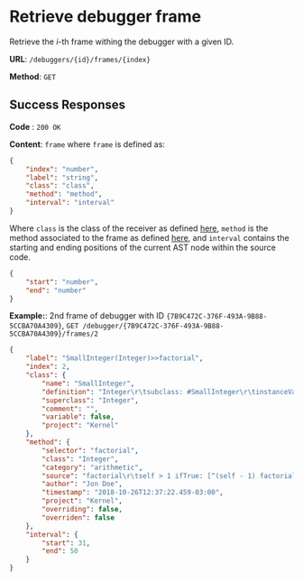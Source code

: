 # Retrieve debugger frame
Retrieve the _i_-th frame withing the debugger with a given ID.

**URL**: `/debuggers/{id}/frames/{index}`

**Method**: `GET`

## Success Responses

**Code** : `200 OK`

**Content**: `frame` where `frame` is defined as:
```json
{
    "index": "number",
    "label": "string",
    "class": "class",
    "method": "method",
    "interval": "interval"
}
```

Where `class` is the class of the receiver as defined [here](../../../../code/classes/name/get.md), `method` is the method associated to the frame as defined [here](../../../../code/methods/get.md), and `interval` contains the starting and ending positions of the current AST node within the source code. 

```json
{
    "start": "number",
    "end": "number"
}
```

**Example:**: 2nd frame of debugger with ID `{7B9C472C-376F-493A-9B88-5CCBA70A4309}`, `GET /debugger/{7B9C472C-376F-493A-9B88-5CCBA70A4309}/frames/2`
```json
{
	"label": "SmallInteger(Integer)>>factorial",
    "index": 2,
	"class": {
		"name": "SmallInteger",
		"definition": "Integer\r\tsubclass: #SmallInteger\r\tinstanceVariableNames: ''\r\tclassVariableNames: 'Maximum Minimum'\r\tpoolDictionaries: ''",
		"superclass": "Integer",
		"comment": "",
		"variable": false,
		"project": "Kernel"
	},
	"method": {
		"selector": "factorial",
		"class": "Integer",
		"category": "arithmetic",
		"source": "factorial\r\tself > 1 ifTrue: [^(self - 1) factorial * self].\r\tself < 0 ifTrue: [^self error: 'not valid for negative numbers'].\r\t^1",
		"author": "Jon Doe",
		"timestamp": "2018-10-26T12:37:22.459-03:00",
		"project": "Kernel",
		"overriding": false,
		"overriden": false
	},
	"interval": {
		"start": 31,
		"end": 50
	}
}
```